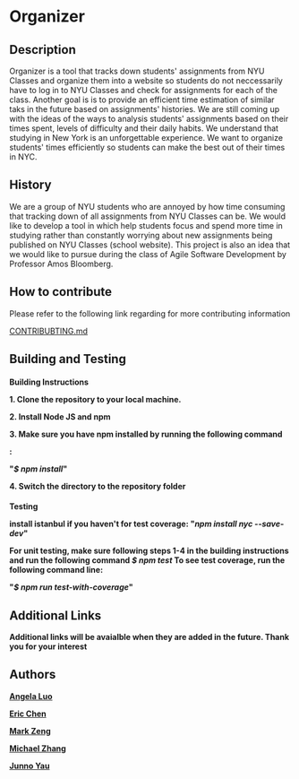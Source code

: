 <h1>Organizer</h1>


<h2>Description</h2>
  <p>Organizer is a tool that tracks down students' assignments from NYU Classes and organize them into a website so students do not neccessarily have to log in to NYU Classes and check for assignments for each of the class. Another goal is is to provide an efficient time estimation of similar taks in the future based on assignments' histories. We are still coming up with the ideas of the ways to analysis students' assignments based on their times spent, levels of difficulty and their daily habits. We understand that studying in New York is an unforgettable experience. We want to organize students' times efficiently so students can make the best out of their times in NYC.</p>
  
  
 <h2>History</h2>
 <p>We are a group of NYU students who are annoyed by how time consuming that tracking down of all assignments from NYU Classes can be. We would like to develop a tool in which help students focus and spend more time in studying rather than constantly worrying about new assignments being published on NYU Classes (school website). This project is also an idea that we would like to pursue during the class of Agile Software Development by Professor Amos Bloomberg.</p> 
 
 
  <h2>How to contribute</h2>
  <p>Please refer to the following link regarding for more contributing information </p>
  
  [CONTRIBUBTING.md](https://github.com/nyu-software-engineering/organizer/blob/master/CONTRIBUTING.md)
  
 <h2>Building and Testing </h2>
 
<h4>Building Instructions<h/4>
  
   <p>1. Clone the repository to your local machine.</p>
   <p>2. Install Node JS and npm</p>
   <p>3. Make sure you have npm installed by running the following command</p>:  
   
   "*$ npm install*"
   
   <p>4. Switch the directory to the repository folder</p>
   
 
   
<h4>Testing <h/4>
  
   install istanbul if you haven't for test coverage: "*npm install nyc --save-dev*"
  
  For unit testing, make sure following steps 1-4 in the building instructions and run the following command
  *$ npm test* 
  To see test coverage, run the following command line:
 
  
  "*$ npm run test-with-coverage*"
  
   
   
  <h2>Additional Links</h2>
  <p>Additional links will be avaialble when they are added in the future. Thank you for your interest </p> 
  
  <h2>Authors</h2>

[Angela Luo](https://github.com/aqlangela)

[Eric Chen](https://github.com/Zerichen)

[Mark Zeng](https://github.com/Mark-Zeng)

[Michael Zhang](https://github.com/MichaelZhangty)

[Junno Yau](https://github.com/jq488)


